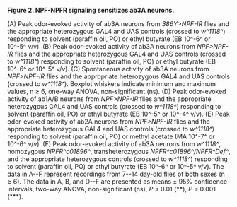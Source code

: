 **Figure 2. NPF-NPFR signaling sensitizes ab3A neurons.**

(A) Peak odor-evoked activity of ab3A neurons from _386Y>NPF-IR_ flies and the appropriate heterozygous GAL4 and UAS controls (crossed to _w^1118^_) responding to solvent (paraffin oil, PO) or ethyl butyrate (EB 10^-6^ or 10^-5^ v/v).
(B) Peak odor-evoked activity of ab3A neurons from _NPF>NPF-IR_ flies and the appropriate heterozygous GAL4 and UAS controls (crossed to _w^1118^_) responding to solvent (paraffin oil, PO) or ethyl butyrate (EB 10^-6^ or 10^-5^ v/v).
(C) Spontaneous activity of ab3A neurons from _NPF>NPF-IR_ flies and the appropriate heterozygous GAL4 and UAS controls (crossed to _w^1118^_).
Boxplot whiskers indicate minimum and maximum values, n ≥ 6, one-way ANOVA, non-significant (ns).
(D) Peak odor-evoked activity of ab1A/B neurons from _NPF>NPF-IR_ flies and the appropriate heterozygous GAL4 and UAS controls (crossed to _w^1118^_) responding to solvent (paraffin oil, PO) or ethyl butyrate (EB 10^-5^ or 10^-4^ v/v).
(E) Peak odor-evoked activity of ab2A neurons from _NPF>NPF-IR_ flies and the appropriate heterozygous GAL4 and UAS controls (crossed to _w^1118^_) responding to solvent (paraffin oil, PO) or methyl acetate (MA 10^-7^ or 10^-6^ v/v).
(F) Peak odor-evoked activity of ab3A neurons from _w^1118^_, homozygous _NPFR^c01896^_, transheterozygous _NPFR^c01896^/NPFR^Def^_, and the appropriate heterozygous controls (crossed to _w^1118^_) responding to solvent (paraffin oil, PO) or ethyl butyrate (EB 10^-6^ or 10^-5^ v/v).
The data in A--F represent recordings from 7--14 day-old flies of both sexes (n ≥ 6).
The data in A, B, and D--F are presented as means ± 95% confidence intervals, two-way ANOVA, non-significant (ns), _P_ ≤ 0.01 (\*\*), _P_ ≤ 0.001 (\*\*\*).